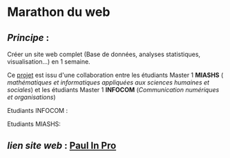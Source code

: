 # Marathon du web



## _Principe_ :

Créer un site web complet (Base de données, analyses statistiques, visualisation…) en 1 semaine. 

Ce [projet](http://www.univ-montp3.fr/miap/ens/miashs/marathon/index.html) est issu d'une collaboration entre les étudiants Master 1 **MIASHS** ( _mathématiques et informatiques appliquées aux sciences humaines et sociales_) et les étudiants Master 1  **INFOCOM**   (_Communication numériques et organisations_)

Etudiants INFOCOM : 

Etudiants MIASHS: 



## _lien site web_ : [Paul In Pro](https://marwa10.shinyapps.io/marathon-web-5/)
